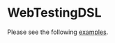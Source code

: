 WebTestingDSL
=============

Please see the following [examples](https://github.com/paulk-asert/MakeTestingGroovy/tree/master/HtmlUnit/src).
